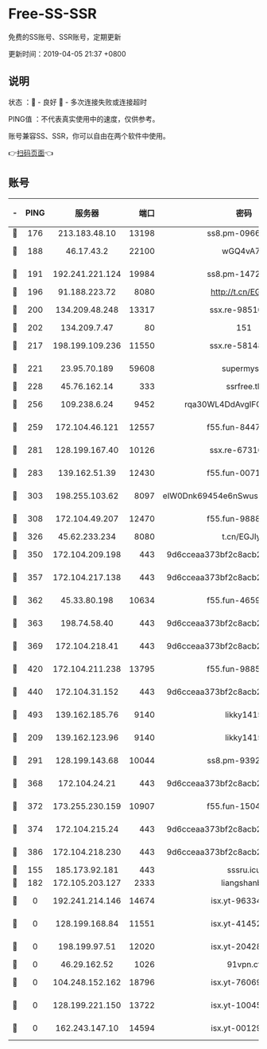 # Free-SS-SSR

免费的SS账号、SSR账号，定期更新

更新时间：2019-04-05 21:37 +0800

## 说明

状态     ：🙂 - 良好 🙁 - 多次连接失败或连接超时

PING值   ：不代表真实使用中的速度，仅供参考。

账号兼容SS、SSR，你可以自由在两个软件中使用。

👉[扫码页面](https://liesauer.github.io/Free-SS-SSR/)👈

## 账号

|-|PING|服务器|端口|密码|加密方式|区域|
|:----:|:----:|:-----:|-----:|:----:|:----:|:----:|
|🙂|176|213.183.48.10|13198|ss8.pm-09661555|rc4-md5|RU|
|🙂|188|46.17.43.2|22100|wGQ4vA7D|aes-256-gcm|RU|
|🙂|191|192.241.221.124|19984|ss8.pm-14722221|aes-256-cfb|US|
|🙂|196|91.188.223.72|8080|http://t.cn/EGJIyrl|rc4-md5|RU|
|🙂|200|134.209.48.248|13317|ssx.re-98510998|aes-256-cfb|US|
|🙂|202|134.209.7.47|80|151|chacha20|US|
|🙂|217|198.199.109.236|11550|ssx.re-58148686|aes-256-cfb|US|
|🙂|221|23.95.70.189|59608|supermyssr|chacha20-ietf|US|
|🙂|228|45.76.162.14|333|ssrfree.tk|rc4|SG|
|🙂|256|109.238.6.24|9452|rqa30WL4DdAvgIFG6Fs3znzTa|aes-256-cfb|FR|
|🙂|259|172.104.46.121|12557|f55.fun-84475038|aes-256-cfb|SG|
|🙂|281|128.199.167.40|10126|ssx.re-67316869|aes-256-cfb|SG|
|🙂|283|139.162.51.39|12430|f55.fun-00710009|aes-256-cfb|SG|
|🙂|303|198.255.103.62|8097|eIW0Dnk69454e6nSwuspv9DmS201tQ0D|aes-256-cfb|US|
|🙂|308|172.104.49.207|12470|f55.fun-98888236|aes-256-cfb|SG|
|🙂|326|45.62.233.234|8080|t.cn/EGJIyrl|rc4-md5|CA|
|🙂|350|172.104.209.198|443|9d6cceaa373bf2c8acb22e60b6a58be6|aes-256-cfb|US|
|🙂|357|172.104.217.138|443|9d6cceaa373bf2c8acb22e60b6a58be6|aes-256-cfb|US|
|🙂|362|45.33.80.198|10634|f55.fun-46596927|aes-256-cfb|US|
|🙂|363|198.74.58.40|443|9d6cceaa373bf2c8acb22e60b6a58be6|aes-256-cfb|US|
|🙂|369|172.104.218.41|443|9d6cceaa373bf2c8acb22e60b6a58be6|aes-256-cfb|US|
|🙂|420|172.104.211.238|13795|f55.fun-98857408|aes-256-cfb|US|
|🙂|440|172.104.31.152|443|9d6cceaa373bf2c8acb22e60b6a58be6|aes-256-cfb|US|
|🙂|493|139.162.185.76|9140|likky1415|aes-256-cfb|DE|
|🙂|209|139.162.123.96|9140|likky1415|aes-256-cfb|JP|
|🙂|291|128.199.143.68|10044|ss8.pm-93920348|aes-256-cfb|SG|
|🙂|368|172.104.24.21|443|9d6cceaa373bf2c8acb22e60b6a58be6|aes-256-cfb|US|
|🙂|372|173.255.230.159|10907|f55.fun-15045227|aes-256-cfb|US|
|🙂|374|172.104.215.24|443|9d6cceaa373bf2c8acb22e60b6a58be6|aes-256-cfb|US|
|🙂|386|172.104.218.230|443|9d6cceaa373bf2c8acb22e60b6a58be6|aes-256-cfb|US|
|🙁|155|185.173.92.181|443|sssru.icu|rc4-md5|RU|
|🙁|182|172.105.203.127|2333|liangshanbo|chacha20|JP|
|🙁|0|192.241.214.146|14674|isx.yt-96334607|aes-256-cfb|US|
|🙁|0|128.199.168.84|11551|isx.yt-41452908|aes-256-cfb|SG|
|🙁|0|198.199.97.51|12020|isx.yt-20428296|aes-256-cfb|US|
|🙁|0|46.29.162.52|1026|91vpn.cf|rc4-md5|RU|
|🙁|0|104.248.152.162|18796|isx.yt-76069686|aes-256-cfb|SG|
|🙁|0|128.199.221.150|13722|isx.yt-10045081|aes-256-cfb|SG|
|🙁|0|162.243.147.10|14594|isx.yt-00129224|aes-256-cfb|US|
